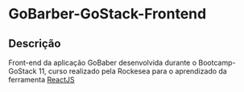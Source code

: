 # GoBarber-GoStack-Frontend

## Descrição

Front-end da aplicação GoBaber desenvolvida durante o Bootcamp-GoStack 11, curso realizado pela Rockesea para o aprendizado da ferramenta [ReactJS](https://pt-br.reactjs.org/docs/getting-started.html)

